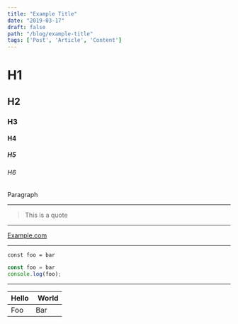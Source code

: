 ```yaml
---
title: "Example Title"
date: "2019-03-17"
draft: false
path: "/blog/example-title"
tags: ['Post', 'Article', 'Content']
---
```

# H1

## H2

### H3

#### H4

##### H5

###### H6

Paragraph

---

> This is a quote

---

[Example.com](example.com)

---

`const foo = bar`

```javascript
const foo = bar
console.log(foo);
```

---

| Hello | World |
|-------|------ |
| Foo   | Bar   |



